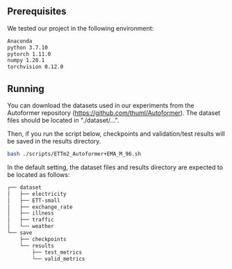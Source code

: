 ## Prerequisites

We tested our project in the following environment:

```bash
Anaconda
python 3.7.10
pytorch 1.11.0
numpy 1.20.1
torchvision 0.12.0
```

## Running 

You can download the datasets used in our experiments from the Autoformer repository (https://github.com/thuml/Autoformer).
The dataset files should be located in "./dataset/...".

Then, if you run the script below, checkpoints and validation/test results will be saved in the results directory.

```bash
bash ./scripts/ETTm2_Autoformer+EMA_M_96.sh
```

In the default setting, the dataset files and results directory are expected to be located as follows:

```bash
┌── dataset
│   ├── electricity
│   ├── ETT-small
│   ├── exchange_rate
│   ├── illness
│   ├── traffic
│   └── weather
└── save
    ├── checkpoints
    └── results
        ├── test_metrics
        └── valid_metrics

